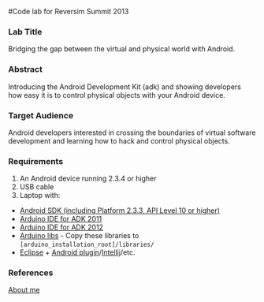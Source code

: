 #Code lab for Reversim Summit 2013

### Lab Title
Bridging the gap between the virtual and physical world with Android.

### Abstract
Introducing the Android Development Kit (adk) and showing developers how easy it is to control physical objects with your Android device.

### Target Audience
Android developers interested in crossing the boundaries of virtual software development and learning how to hack and control physical objects.

### Requirements
1. An Android device running 2.3.4 or higher
2. USB cable
3. Laptop with:
 - [Android SDK (including Platform 2.3.3, API Level 10 or higher)](http://developer.android.com/sdk/index.html)
 - [Arduino IDE for ADK 2011](http://arduino.cc/en/Main/Software)
 - [Arduino IDE for ADK 2012](http://developer.android.com/tools/adk/adk2.html#dev-setup)
 - [Arduino libs](https://github.com/amirlazarovich/codelab-adk-leds/tree/master/Arduino/libs) - Copy these libraries to <code>[arduino\_installation\_root]/libraries/</code>
 - [Eclipse](http://eclipse.org/mobile/) + [Android plugin](http://developer.android.com/sdk/installing/installing-adt.html)/[Intellij](http://www.jetbrains.com/idea/download/)/etc.

### References
[About me](http://amirl.me/about.html)